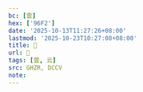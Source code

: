```yaml
---
bc: [雲]
hex: ['96F2']
date: '2025-10-13T11:27:26+08:00'
lastmod: '2025-10-23T10:27:08+08:00'
title: 󰗯
url: 󰗯
tags: [雲, 云]
src: GHZR, DCCV
note:
---
```

